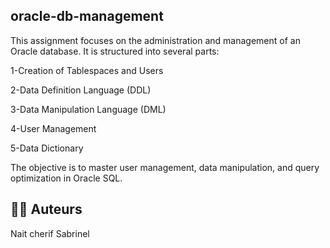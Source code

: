 ## oracle-db-management

This assignment focuses on the administration and management of an Oracle database. It is structured into several parts:

1-Creation of Tablespaces and Users

2-Data Definition Language (DDL)

3-Data Manipulation Language (DML)

4-User Management

5-Data Dictionary

The objective is to master user management, data manipulation, and query optimization in Oracle SQL.
## 👩‍💻 Auteurs
Nait cherif Sabrinel

